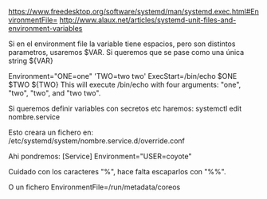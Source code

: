 <https://www.freedesktop.org/software/systemd/man/systemd.exec.html#EnvironmentFile=>
<http://www.alaux.net/articles/systemd-unit-files-and-environment-variables>

Si en el environment file la variable tiene espacios, pero son distintos parametros, usaremos $VAR.
Si queremos que se pase como una única string ${VAR}

Environment="ONE=one" 'TWO=two two'
ExecStart=/bin/echo $ONE $TWO ${TWO}
This will execute /bin/echo with four arguments: "one", "two", "two", and "two two".

Si queremos definir variables con secretos etc haremos:
systemctl edit nombre.service

Esto creara un fichero en:
/etc/systemd/system/nombre.service.d/override.conf

Ahi pondremos:
[Service]
Environment="USER=coyote"

Cuidado con los caracteres "%", hace falta escaparlos con "%%".

O un fichero
EnvironmentFile=/run/metadata/coreos
